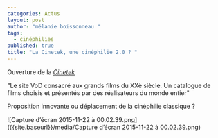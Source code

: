 ```yaml
---
categories: Actus
layout: post
author: "mélanie boissonneau "
tags: 
  - cinéphilies
published: true
title: "La Cinetek, une cinéphilie 2.0 ? "
---
```



Ouverture de la [_Cinetek_](http://www.lacinetek.com/fr/)

"Le site VoD consacré aux grands films du XXè siècle. Un catalogue de films choisis et présentés par des réalisateurs du monde entier"

Proposition innovante ou déplacement de la cinéphilie classique ? 


![Capture d’écran 2015-11-22 à 00.02.39.png]({{site.baseurl}}/media/Capture d’écran 2015-11-22 à 00.02.39.png)

